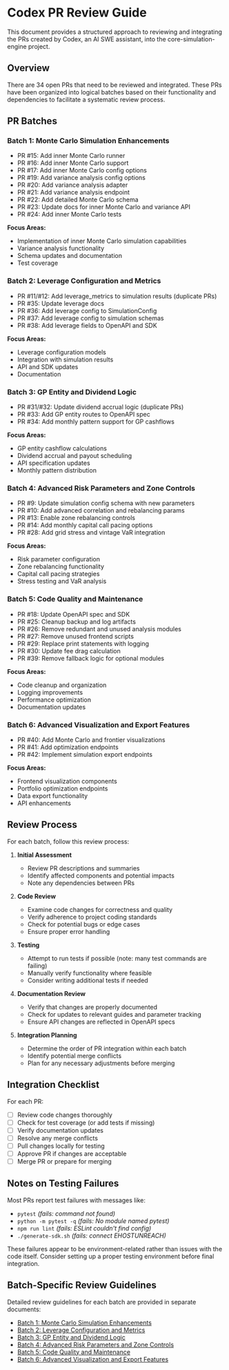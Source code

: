 # Codex PR Review Guide

This document provides a structured approach to reviewing and integrating the PRs created by Codex, an AI SWE assistant, into the core-simulation-engine project.

## Overview

There are 34 open PRs that need to be reviewed and integrated. These PRs have been organized into logical batches based on their functionality and dependencies to facilitate a systematic review process.

## PR Batches

### Batch 1: Monte Carlo Simulation Enhancements
- PR #15: Add inner Monte Carlo runner
- PR #16: Add inner Monte Carlo support
- PR #17: Add inner Monte Carlo config options
- PR #19: Add variance analysis config options
- PR #20: Add variance analysis adapter
- PR #21: Add variance analysis endpoint
- PR #22: Add detailed Monte Carlo schema
- PR #23: Update docs for inner Monte Carlo and variance API
- PR #24: Add inner Monte Carlo tests

**Focus Areas:**
- Implementation of inner Monte Carlo simulation capabilities
- Variance analysis functionality
- Schema updates and documentation
- Test coverage

### Batch 2: Leverage Configuration and Metrics
- PR #11/#12: Add leverage_metrics to simulation results (duplicate PRs)
- PR #35: Update leverage docs
- PR #36: Add leverage config to SimulationConfig
- PR #37: Add leverage config to simulation schemas
- PR #38: Add leverage fields to OpenAPI and SDK

**Focus Areas:**
- Leverage configuration models
- Integration with simulation results
- API and SDK updates
- Documentation

### Batch 3: GP Entity and Dividend Logic
- PR #31/#32: Update dividend accrual logic (duplicate PRs)
- PR #33: Add GP entity routes to OpenAPI spec
- PR #34: Add monthly pattern support for GP cashflows

**Focus Areas:**
- GP entity cashflow calculations
- Dividend accrual and payout scheduling
- API specification updates
- Monthly pattern distribution

### Batch 4: Advanced Risk Parameters and Zone Controls
- PR #9: Update simulation config schema with new parameters
- PR #10: Add advanced correlation and rebalancing params
- PR #13: Enable zone rebalancing controls
- PR #14: Add monthly capital call pacing options
- PR #28: Add grid stress and vintage VaR integration

**Focus Areas:**
- Risk parameter configuration
- Zone rebalancing functionality
- Capital call pacing strategies
- Stress testing and VaR analysis

### Batch 5: Code Quality and Maintenance
- PR #18: Update OpenAPI spec and SDK
- PR #25: Cleanup backup and log artifacts
- PR #26: Remove redundant and unused analysis modules
- PR #27: Remove unused frontend scripts
- PR #29: Replace print statements with logging
- PR #30: Update fee drag calculation
- PR #39: Remove fallback logic for optional modules

**Focus Areas:**
- Code cleanup and organization
- Logging improvements
- Performance optimization
- Documentation updates

### Batch 6: Advanced Visualization and Export Features
- PR #40: Add Monte Carlo and frontier visualizations
- PR #41: Add optimization endpoints
- PR #42: Implement simulation export endpoints

**Focus Areas:**
- Frontend visualization components
- Portfolio optimization endpoints
- Data export functionality
- API enhancements

## Review Process

For each batch, follow this review process:

1. **Initial Assessment**
   - Review PR descriptions and summaries
   - Identify affected components and potential impacts
   - Note any dependencies between PRs

2. **Code Review**
   - Examine code changes for correctness and quality
   - Verify adherence to project coding standards
   - Check for potential bugs or edge cases
   - Ensure proper error handling

3. **Testing**
   - Attempt to run tests if possible (note: many test commands are failing)
   - Manually verify functionality where feasible
   - Consider writing additional tests if needed

4. **Documentation Review**
   - Verify that changes are properly documented
   - Check for updates to relevant guides and parameter tracking
   - Ensure API changes are reflected in OpenAPI specs

5. **Integration Planning**
   - Determine the order of PR integration within each batch
   - Identify potential merge conflicts
   - Plan for any necessary adjustments before merging

## Integration Checklist

For each PR:

- [ ] Review code changes thoroughly
- [ ] Check for test coverage (or add tests if missing)
- [ ] Verify documentation updates
- [ ] Resolve any merge conflicts
- [ ] Pull changes locally for testing
- [ ] Approve PR if changes are acceptable
- [ ] Merge PR or prepare for merging

## Notes on Testing Failures

Most PRs report test failures with messages like:
- `pytest` *(fails: command not found)*
- `python -m pytest -q` *(fails: No module named pytest)*
- `npm run lint` *(fails: ESLint couldn't find config)*
- `./generate-sdk.sh` *(fails: connect EHOSTUNREACH)*

These failures appear to be environment-related rather than issues with the code itself. Consider setting up a proper testing environment before final integration.

## Batch-Specific Review Guidelines

Detailed review guidelines for each batch are provided in separate documents:
- [Batch 1: Monte Carlo Simulation Enhancements](./batch1_monte_carlo.md)
- [Batch 2: Leverage Configuration and Metrics](./batch2_leverage.md)
- [Batch 3: GP Entity and Dividend Logic](./batch3_gp_entity.md)
- [Batch 4: Advanced Risk Parameters and Zone Controls](./batch4_risk_params.md)
- [Batch 5: Code Quality and Maintenance](./batch5_maintenance.md)
- [Batch 6: Advanced Visualization and Export Features](./batch6_visualization_export.md)
